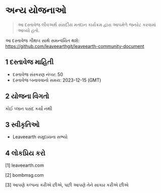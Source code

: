 # અન્ય યોજનાઓ

>આ દસ્તાવેજ લીવઅર્થ સંસદીય મતદાન કાર્યક્રમ દ્વારા આપમેળે જનરેટ કરવામાં આવ્યો હતો.

આ દસ્તાવેજ ગીથબ સાથે સમન્વયિત થશે: https://github.com/leaveearthgit/leaveearth-community-document

## 1 દસ્તાવેજ માહિતી

- દસ્તાવેજ સંસ્કરણ નંબર: 50
- દસ્તાવેજ બનાવવાનો સમય: 2023-12-15 (GMT)

## 2 યોજના વિગતો

કોઈ પ્લાન પસંદ કર્યો નથી

## 3 સ્વીકૃતિઓ
* Leaveearth સમુદાયના સભ્યો

## 4 લોકપ્રિય કરો
[1] leaveearth.com

[2] bombmsg.com

[3] આપણે કલ્પના કરીએ છીએ, પછી આપણે તેને સાકાર કરીએ છીએ